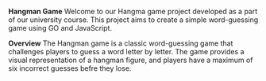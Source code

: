 **Hangman Game**
Welcome to our Hangma game project developed as a part of our university course. This project aims to create a simple word-guessing game using GO and JavaScript. 

**Overview**
The Hangman game is a classic word-guessing game that challenges players to guess a word letter by letter. The game provides a visual representation of a hangman figure, and players have a maximum of six incorrect guesses befre they lose. 
